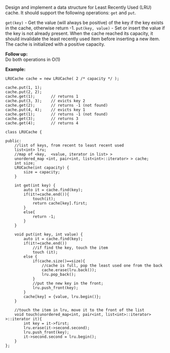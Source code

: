 Design and implement a data structure for Least Recently Used (LRU) cache. It should support the following operations: ```get``` and ```put```.  

```get(key)``` - Get the value (will always be positive) of the key if the key exists in the cache, otherwise return -1.
```put(key, value)``` - Set or insert the value if the key is not already present. When the cache reached its capacity, it should invalidate the least recently used item before inserting a new item.  
The cache is initialized with a positive capacity.  

**Follow up:**  
Do both operations in O(1)

**Example:**  
```
LRUCache cache = new LRUCache( 2 /* capacity */ );

cache.put(1, 1);
cache.put(2, 2);
cache.get(1);       // returns 1
cache.put(3, 3);    // evicts key 2
cache.get(2);       // returns -1 (not found)
cache.put(4, 4);    // evicts key 1
cache.get(1);       // returns -1 (not found)
cache.get(3);       // returns 3
cache.get(4);       // returns 4
```

```
class LRUCache {
    
public:
    //list of keys, from recent to least recent used
    list<int> lru; 
    //map of <key,  <value, iterator in list> >
    unordered_map <int, pair<int, list<int>::iterator> > cache;
    int size;
    LRUCache(int capacity) {
        size = capacity;
    }
    
    int get(int key) {
        auto it = cache.find(key);
        if(it!=cache.end()){
            touch(it);
            return cache[key].first;
        }
        else{
            return -1;
        }
    }
    
    void put(int key, int value) {
        auto it = cache.find(key);
        if(it!=cache.end()) 
            //if find the key, touch the item
            touch (it);
        else {
            if(cache.size()==size){
                //cache is full, pop the least used one from the back
                cache.erase(lru.back());
                lru.pop_back();
            }
            //put the new key in the front;
            lru.push_front(key);
        }
        cache[key] = {value, lru.begin()};
    }
    
    //touch the item in lru, move it to the front of the list
    void touch(unordered_map<int, pair<int, list<int>::iterator> >::iterator it){
        int key = it->first;
        lru.erase(it->second.second);
        lru.push_front(key);
        it->second.second = lru.begin();
    }
};
```
